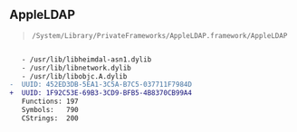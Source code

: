 ## AppleLDAP

> `/System/Library/PrivateFrameworks/AppleLDAP.framework/AppleLDAP`

```diff

   - /usr/lib/libheimdal-asn1.dylib
   - /usr/lib/libnetwork.dylib
   - /usr/lib/libobjc.A.dylib
-  UUID: 452ED3DB-5EA1-3C5A-B7C5-037711F7984D
+  UUID: 1F92C53E-69B3-3CD9-BFB5-4B8370CB99A4
   Functions: 197
   Symbols:   790
   CStrings:  200

```
